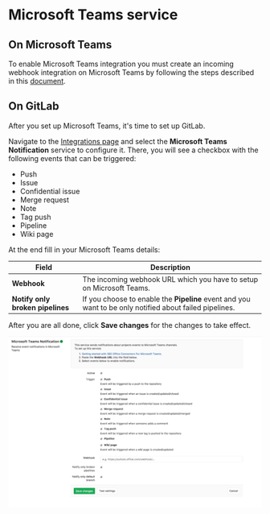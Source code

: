 # Microsoft Teams service

## On Microsoft Teams

To enable Microsoft Teams integration you must create an incoming webhook integration on Microsoft Teams by following the steps described in this [document](https://msdn.microsoft.com/en-us/microsoft-teams/connectors).

## On GitLab

After you set up Microsoft Teams, it's time to set up GitLab.

Navigate to the [Integrations page](project_services.md#accessing-the-project-services)
and select the **Microsoft Teams Notification** service to configure it.
There, you will see a checkbox with the following events that can be triggered:

- Push
- Issue
- Confidential issue
- Merge request
- Note
- Tag push
- Pipeline
- Wiki page

At the end fill in your Microsoft Teams details:

| Field | Description |
| ----- | ----------- |
| **Webhook** | The incoming webhook URL which you have to setup on Microsoft Teams. |
| **Notify only broken pipelines** | If you choose to enable the **Pipeline** event and you want to be only notified about failed pipelines. |

After you are all done, click **Save changes** for the changes to take effect.

![Microsoft Teams configuration](img/microsoft_teams_configuration.png)
